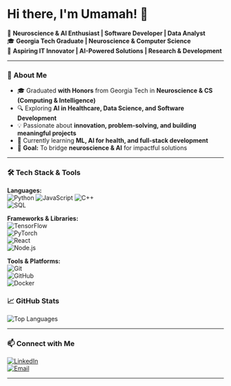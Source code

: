 # Hi there, I'm Umamah! 👋

🌟 **Neuroscience & AI Enthusiast | Software Developer | Data Analyst**  
🎓 **Georgia Tech Graduate | Neuroscience & Computer Science**  
📍 **Aspiring IT Innovator | AI-Powered Solutions | Research & Development**  

---

### 🚀 **About Me**
- 🎓 Graduated **with Honors** from Georgia Tech in **Neuroscience & CS (Computing & Intelligence)**
- 🔍 Exploring **AI in Healthcare, Data Science, and Software Development**
- 💡 Passionate about **innovation, problem-solving, and building meaningful projects**
- 📖 Currently learning **ML, AI for health, and full-stack development**
- 🎯 **Goal:** To bridge **neuroscience & AI** for impactful solutions

---

### 🛠 **Tech Stack & Tools**
**Languages:**  
![Python](https://img.shields.io/badge/Python-3776AB?style=flat&logo=python&logoColor=white) 
![JavaScript](https://img.shields.io/badge/JavaScript-F7DF1E?style=flat&logo=javascript&logoColor=black) 
![C++](https://img.shields.io/badge/C++-00599C?style=flat&logo=c%2B%2B&logoColor=white)  
![SQL](https://img.shields.io/badge/SQL-4479A1?style=flat&logo=MySQL&logoColor=white)  

**Frameworks & Libraries:**  
![TensorFlow](https://img.shields.io/badge/TensorFlow-FF6F00?style=flat&logo=TensorFlow&logoColor=white)  
![PyTorch](https://img.shields.io/badge/PyTorch-EE4C2C?style=flat&logo=PyTorch&logoColor=white)  
![React](https://img.shields.io/badge/React-61DAFB?style=flat&logo=react&logoColor=black)  
![Node.js](https://img.shields.io/badge/Node.js-339933?style=flat&logo=node-dot-js&logoColor=white)  

**Tools & Platforms:**  
![Git](https://img.shields.io/badge/Git-F05032?style=flat&logo=git&logoColor=white)  
![GitHub](https://img.shields.io/badge/GitHub-181717?style=flat&logo=github&logoColor=white)  
![Docker](https://img.shields.io/badge/Docker-2496ED?style=flat&logo=docker&logoColor=white)  

<!--

---
### 🔥 **Featured Projects**
📌 **[AI-Powered Health Risk Predictor](https://github.com/yourusername/AI-Health-Predictor)**  
🔹 A machine learning model that predicts health risks based on user data.

📌 **[Neuroscience Data Analysis](https://github.com/yourusername/Neuro-Data-Analysis)**  
🔹 Exploratory data analysis on brain imaging and cognitive datasets.

📌 **[Web-Based Medical Software](https://github.com/yourusername/Medical-App)**  
🔹 A full-stack web app for patient health tracking.
---

-->

### 📈 **GitHub Stats**
![Top Languages](https://github-readme-stats.vercel.app/api/top-langs/?username=yourusername&layout=compact&theme=radical)

---

### 📫 **Connect with Me**
[![LinkedIn](https://img.shields.io/badge/LinkedIn-0A66C2?style=flat&logo=LinkedIn&logoColor=white)](
https://www.linkedin.com/in/umamah-uddin/)  
[![Email](https://img.shields.io/badge/Email-D14836?style=flat&logo=Gmail&logoColor=white)](mailto:um.uddin2003@gmail.com)  

---

<!--
**UZUddin/UZUddin** is a ✨ _special_ ✨ repository because its `README.md` (this file) appears on your GitHub profile.

Here are some ideas to get you started:

- 🔭 I’m currently working on ...
- 🌱 I’m currently learning ...
- 👯 I’m looking to collaborate on ...
- 🤔 I’m looking for help with ...
- 💬 Ask me about ...
- 📫 How to reach me: ...
- 😄 Pronouns: ...
- ⚡ Fun fact: ...
-->
